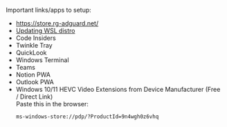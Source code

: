
Important links/apps to setup: 
* https://store.rg-adguard.net/
* [Updating WSL distro](wsl-update.md)
* Code Insiders
* Twinkle Tray
* QuickLook
* Windows Terminal
* Teams
* Notion PWA
* Outlook PWA
* Windows 10/11 HEVC Video Extensions from Device Manufacturer (Free / Direct Link) \
  Paste this in the browser:
  ```
  ms-windows-store://pdp/?ProductId=9n4wgh0z6vhq
  ``` 
